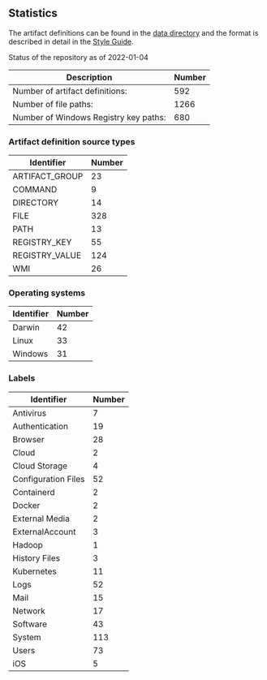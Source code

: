 ## Statistics

The artifact definitions can be found in the [data directory](https://github.com/ForensicArtifacts/artifacts/tree/main/data)
and the format is described in detail in the [Style Guide](https://artifacts.readthedocs.io/en/latest/sources/Format-specification.html).

Status of the repository as of 2022-01-04

Description | Number
--- | ---
Number of artifact definitions: | 592
Number of file paths: | 1266
Number of Windows Registry key paths: | 680

### Artifact definition source types

Identifier | Number
--- | ---
ARTIFACT_GROUP | 23
COMMAND | 9
DIRECTORY | 14
FILE | 328
PATH | 13
REGISTRY_KEY | 55
REGISTRY_VALUE | 124
WMI | 26

### Operating systems

Identifier | Number
--- | ---
Darwin | 42
Linux | 33
Windows | 31

### Labels

Identifier | Number
--- | ---
Antivirus | 7
Authentication | 19
Browser | 28
Cloud | 2
Cloud Storage | 4
Configuration Files | 52
Containerd | 2
Docker | 2
External Media | 2
ExternalAccount | 3
Hadoop | 1
History Files | 3
Kubernetes | 11
Logs | 52
Mail | 15
Network | 17
Software | 43
System | 113
Users | 73
iOS | 5

